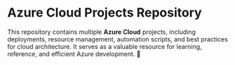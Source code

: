 # Azure Cloud Projects Repository  

This repository contains multiple **Azure Cloud** projects, including deployments, resource management, automation scripts, and best practices for cloud architecture. It serves as a valuable resource for learning, reference, and efficient Azure development. 🚀
